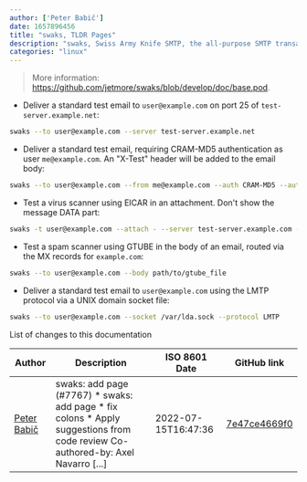 ```yaml
---
author: ['Peter Babič']
date: 1657896456
title: "swaks, TLDR Pages"
description: "swaks, Swiss Army Knife SMTP, the all-purpose SMTP transaction tester."
categories: "linux"
---
```

> More information: <https://github.com/jetmore/swaks/blob/develop/doc/base.pod>.

- Deliver a standard test email to `user@example.com` on port 25 of `test-server.example.net`:

```bash
swaks --to user@example.com --server test-server.example.net
```

- Deliver a standard test email, requiring CRAM-MD5 authentication as user `me@example.com`. An "X-Test" header will be added to the email body:

```bash
swaks --to user@example.com --from me@example.com --auth CRAM-MD5 --auth-user me@example.com --header-X-Test "test_email"
```

- Test a virus scanner using EICAR in an attachment. Don't show the message DATA part:

```bash
swaks -t user@example.com --attach - --server test-server.example.com --suppress-data path/to/eicar.txt
```

- Test a spam scanner using GTUBE in the body of an email, routed via the MX records for `example.com`:

```bash
swaks --to user@example.com --body path/to/gtube_file
```

- Deliver a standard test email to `user@example.com` using the LMTP protocol via a UNIX domain socket file:

```bash
swaks --to user@example.com --socket /var/lda.sock --protocol LMTP
```
List of changes to this documentation


Author | Description | ISO 8601 Date | GitHub link
------|-----|-----|-----
[Peter Babič](mailto:peter@peterbabic.dev) | swaks: add page (#7767) * swaks: add page * fix colons * Apply suggestions from code review Co-authored-by: Axel Navarro [...] | 2022-07-15T16:47:36 | [7e47ce4669f0](https://github.com/tldr-pages/tldr/commit/7e47ce4669f04c3499c7f5a55f045ec68e04d19f)

